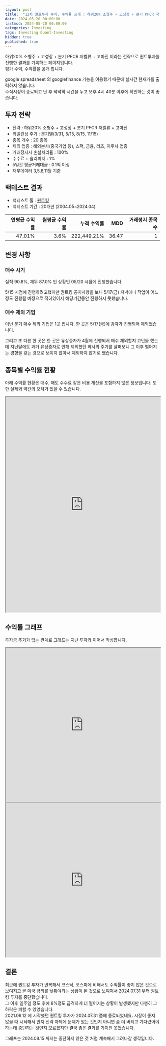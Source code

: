 ```yaml
---
layout: post
title:  "12차 퀀트투자 수익, 수익률 공개 : 하위20% 소형주 + 고성장 + 분기 PFCR 저벨류 + 고마진"
date: 2024-05-20 00:00:00
lastmod: 2024-05-20 00:00:00
categories: Investing
tags: Investing Quant-Investing
hidden: true
published: true
---
```


하위20% 소형주 + 고성장 + 분기 PFCR 저벨류 + 고마진 이라는 전략으로 퀀트투자를 진행한 결과를 기록하는 페이지입니다.  
평가 수익, 수익률을 공개 합니다.  

<!--more-->  

google spreadsheet 의 googlefinance 기능을 이용했기 때문에 실시간 현재가를 출력하지 않습니다.  
주식시장이 종료되고 난 후 넉넉히 시간을 두고 오후 4시 40분 이후에 확인하는 것이 좋습니다.  

## 투자 전략

  * 전략 : 하위20% 소형주 + 고성장 + 분기 PFCR 저벨류 + 고마진
  * 리밸런싱 주기 : 분기별(3/31, 5/15, 8/15, 11/15)
  * 종목 개수 : 20 종목
  * 제외 업종 : 해외본사(중국기업 등), 스팩, 금융, 리츠, 지주사 업종
  * 거래정지시 손실처리율 : 100%
  * 수수료 + 슬리피지 : 1%
  * 5일간 평균거래대금 : 0.1억 이상
  * 재무데이터 3,5,8,11월 기준

## 백테스트 결과 

  * 백테스트 툴 : [퀀트킹](http://www.quantking.co.kr)
  * 백테스트 기간 : 20개년 (2004.05~2024.04)

|연평균 수익률|월평균 수익률|누적 수익률|MDD|거래정지 종목수|
|---:|---:|---:|---:|---:|
|47.01%|3.6%|222,449.21%|36.47|1|

## 변경 사항 

### 매수 시기

실적 90.8%, 재무 87.0% 인 상황인 05/20 시점에 진행했습니다.  

5/15 시점에 진행하려고했지만 퀀트킹 공지사항을 보니 5/17(금) 저녁에나 작업이 어느정도 진행될 예정으로 적혀있어서 해당기간동안 진행하지 못했습니다.  

### 매수 제외 기업

이번 분기 매수 제외 기업은 1곳 입니다. 한 곳은 5/17(금)에 감자가 진행되어 제외했습니다. 

그리고 또 다른 한 곳은 한 곳은 유상증자가 4월에 진행되서 매수 제외할지 고민을 했는데 지난달에도 과거 유상증자로 인해 제외했던 회사의 주가를 살펴보니 그 이후 떨어지는 경향을 갖는 것으로 보이지 않아서 제외하지 않기로 했습니다.


## 종목별 수익률 현황

아래 수익률 현황은 매수, 매도 수수료 같은 비용 계산을 포함하지 않은 정보입니다. 또한 실제와 약간의 오차가 있을 수 있습니다.  

<iframe src="https://docs.google.com/spreadsheets/d/e/2PACX-1vRHclJcL_QjTWm0g7gGzg-zn501Naf9ooeW5baGNkW86TSpbHulGFBWhZr77I9qk_HN7apM5oJSyUOg/pubhtml?gid=1967941242&amp;single=true&amp;widget=true&amp;headers=false" style="width:100%;min-height:700px;max-height:2200px;"></iframe>
<!--ads-->  

## 수익률 그래프 

투자금 추가가 없는 관계로 그래프는 지난 투자와 이어서 작성합니다.  

<iframe src="https://docs.google.com/spreadsheets/d/e/2PACX-1vRHclJcL_QjTWm0g7gGzg-zn501Naf9ooeW5baGNkW86TSpbHulGFBWhZr77I9qk_HN7apM5oJSyUOg/pubhtml?gid=1631942239&single=true" style="width:100%;min-height:500px;max-height:2200px;"></iframe>  


<iframe src="https://docs.google.com/spreadsheets/d/e/2PACX-1vRHclJcL_QjTWm0g7gGzg-zn501Naf9ooeW5baGNkW86TSpbHulGFBWhZr77I9qk_HN7apM5oJSyUOg/pubhtml?gid=1057887183&single=true" style="width:100%;min-height:500px;max-height:5000px;"></iframe>  


## 결론 

최근에 퀀트킹 투자가 반복해서 코스닥, 코스피에 비해서도 수익률이 좋지 않은 것으로 보여지고 곧 미국 금리를 낮춰야되는 상황이 된 것으로 보여져서 2024.07.31 부터 퀀트킹 투자를 중단했습니다.  
그 이후 일주일 정도 후에 8%정도 급격하게 더 떨어지는 상황이 발생했지만 다행히 그 하락은 피할 수 있었습니다.  
2021.09.12 에 시작했던 퀀트킹 투자가 2024.07.31 쯤에 종료되었네요. 시장이 좋지 않을 때 시작해서 인지 전략 자체에 문제가 있는 것인지 아니면 좀 더 버티고 기다렸어야하는데 중단하는 것인지 모르겠지만 결국 좋은 결과를 가지진 못했습니다.  

그래프는 2024.08.15 까지는 중단하지 않은 것 처럼 계속해서 그려나갈 생각입니다.  